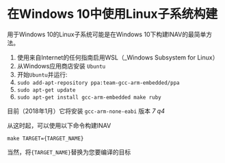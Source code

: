 # 在Windows 10中使用Linux子系统构建

用于Windows 10的Linux子系统可能是在Windows 10下构建INAV的最简单方法。

1. 使用来自Internet的任何指南启用WSL（_Windows Subsystem for Linux）
1. 从Windows应用商店安装 `Ubuntu`
1. 开始`Ubuntu`并运行:
1. `sudo add-apt-repository ppa:team-gcc-arm-embedded/ppa`
1. `sudo apt-get update`
1. `sudo apt-get install gcc-arm-embedded make ruby`

目前（2018年1月）它将安装 `gcc-arm-none-eabi` 版本 _7 q4_

从这时起，可以使用以下命令构建INAV

`make TARGET={TARGET_NAME}`

当然，将`{TARGET_NAME}`替换为您要编译的目标
